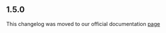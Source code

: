 ## 1.5.0

This changelog was moved to our official documentation [page](https://docs.tryrook.io/docs/category/sdks)
